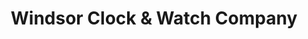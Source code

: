 ---
title: "Windsor Clock & Watch Company"
url: /clive/windsor-clock-and-watch-company/
shop: shop
---